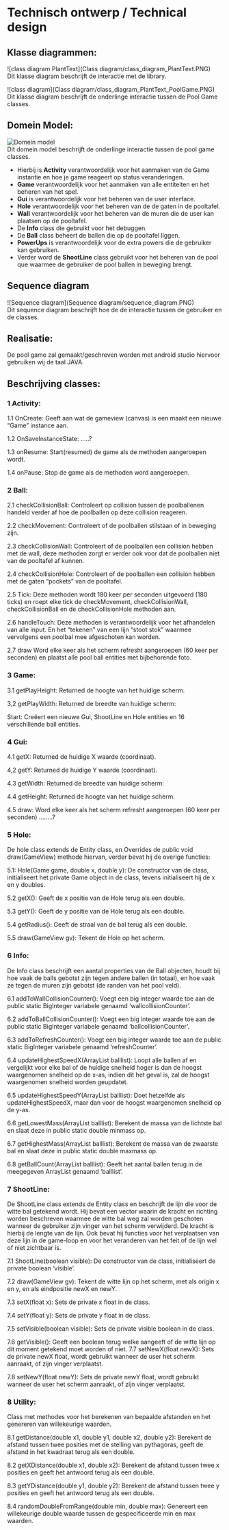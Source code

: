 # Technisch ontwerp / Technical design
## Klasse diagrammen:
![class diagram PlantText](Class diagram/class_diagram_PlantText.PNG)  
Dit klasse diagram beschrijft de interactie met de library. 


![class diagram](Class diagram/class_diagram_PlantText_PoolGame.PNG)  
Dit klasse diagram beschrijft de onderlinge interactie tussen de Pool Game classes.
## Domein Model:
![Domein model](DomeinModel/Domein_Model_PlantText_.png)  
Dit domein model beschrijft de onderlinge interactie tussen de pool game classes.

- Hierbij is **Activity** verantwoordelijk voor het aanmaken van de Game instantie en hoe je game reageert op status veranderingen.
- **Game** verantwoordelijk voor het aanmaken van alle entiteiten en het beheren van het spel. 
- **Gui** is verantwoordelijk voor het beheren van de user interface.
- **Hole** verantwoordelijk voor het beheren van de de gaten in de pooltafel. 
- **Wall** verantwoordelijk voor het beheren van de muren die de user kan plaatsen op de pooltafel. 
- De **Info** class die gebruikt voor het debuggen. 
- De **Ball** class beheert de ballen die op de pooltafel liggen.
- **PowerUps** is verantwoordelijk voor de extra powers die de gebruiker kan gebruiken.
- Verder word de **ShootLine** class gebruikt voor het beheren van de pool que waarmee de gebruiker de pool ballen in beweging brengt.

## Sequence diagram 
![Sequence diagram](Sequence diagram/sequence_diagram.PNG)  
Dit sequence diagram beschrijft hoe de de interactie tussen de gebruiker en de classes.  
## Realisatie:
De pool game zal gemaakt/geschreven worden met android studio hiervoor gebruiken wij de taal JAVA. 

## Beschrijving classes:

### 1 Activity:

1.1 OnCreate:
Geeft aan wat de gameview (canvas) is een maakt een nieuwe “Game” instance aan.

1.2 OnSaveInstanceState:
…..?

1.3 onResume:
Start(resumed) de game als de methoden aangeroepen wordt.

1.4 onPause:
Stop de game als de methoden word aangeroepen.


### 2 Ball:

2.1 checkCollisionBall:
Controleert op collision tussen de poolballenen handeld verder af hoe de poolballen op deze collision reageren.

2.2 checkMovement:
Controleert of de poolballen stilstaan of in beweging zijn.

2.3 checkCollisionWall:
Controleert of de poolballen een collision hebben met de wall, deze methoden zorgt er verder ook voor dat de poolballen niet van de pooltafel af kunnen.

2.4 checkCollisionHole:
Controleert of de poolballen een collision hebben met de gaten “pockets” van de pooltafel. 

2.5 Tick:
Deze methoden wordt 180 keer per seconden uitgevoerd (180 ticks) en roept elke tick de checkMovement, checkCollisionWall, checkCollisionBall en de checkCollisionHole methoden aan.

2.6 handleTouch:
Deze methoden is verantwoordelijk voor het afhandelen van alle input. En het “tekenen” van een lijn “stoot stok” waarmee vervolgens een poolbal mee afgeschoten kan worden.

2.7 draw
Word elke keer als het scherm refresht aangeroepen (60 keer per seconden) en plaatst alle pool ball entities met bijbehorende foto.

### 3 Game:

3.1  getPlayHeight:
Returned de hoogte van het huidige scherm.

3,2 getPlayWidth:
Returned de breedte van huidige scherm:

Start:
Creëert een nieuwe Gui, ShootLine en Hole entities en 16 verschillende ball entities.

### 4 Gui:

4.1 getX:
Returned de huidige X waarde (coordinaat).

4,2 getY:
Returned de huidige Y waarde (coordinaat).

4.3 getWidth:
Returned de breedte van huidige scherm:

4.4 getHeight:
Returned de hoogte van het huidige scherm.

4.5 draw:
Word elke keer als het scherm refresht aangeroepen (60 keer per seconden) 
……..?

### 5 Hole:

De hole class extends de Entity class, en Overrides de public void draw(GameView) methode hiervan, verder bevat hij de overige functies:

5.1: Hole(Game game, double x, double y):
De constructor van de class, initialiseert het private Game object in de class, 
tevens initialiseert hij de x en y doubles.

5.2 getX():
Geeft de x positie van de Hole terug als een double.

5.3 getY():
Geeft de y positie van de Hole terug als een double.

5.4 getRadius():
Geeft de straal van de bal terug als een double.

5.5 draw(GameView gv):
Tekent de Hole op het scherm.

### 6 Info:

De Info class beschrijft een aantal properties van de Ball objecten, houdt bij hoe vaak de balls gebotst zijn tegen andere ballen (in totaal), en hoe vaak ze tegen de muren zijn gebotst (de randen van het pool veld).

6.1 addToWallCollisionCounter():
Voegt een big integer waarde toe aan de public static BigInteger variabele genaamd ‘wallcollisionCounter’.

6.2 addToBallCollisionCounter():
Voegt een big integer waarde toe aan de public static BigInteger variabele genaamd ‘ballcollisionCounter’.

6.3 addToRefreshCounter():
Voegt een big integer waarde toe aan de public static BigInteger variabele genaamd ‘refreshCounter’.

6.4 updateHighestSpeedX(ArrayList<Ball> balllist):
Loopt alle ballen af en vergelijkt voor elke bal of de huidige snelheid hoger is dan de hoogst waargenomen snelheid op de x-as, indien dit het geval is, zal de hoogst waargenomen snelheid worden geupdatet.

6.5 updateHighestSpeedY(ArrayList<Ball> balllist):
Doet hetzelfde als updateHighestSpeedX, maar dan voor de hoogst waargenomen snelheid op de y-as.

6.6 getLowestMass(ArrayList<Ball> balllist):
Berekent de massa van de lichtste bal en slaat deze in public static double minmass op.

6.7 getHighestMass(ArrayList<Ball> balllist):
Berekent de massa van de zwaarste bal en slaat deze in public static double maxmass op.

6.8 getBallCount(ArrayList<Ball> balllist):
Geeft het aantal ballen terug in de meegegeven ArrayList<Ball> genaamd ‘balllist’.

### 7 ShootLine:

De ShootLine class extends de Entity class en beschrijft de lijn die voor de witte bal getekend wordt.
Hij bevat een vector waarin de kracht en richting worden beschreven waarmee de witte bal weg zal worden geschoten wanneer de gebruiker zijn vinger van het scherm verwijderd. 
De kracht is hierbij de lengte van de lijn.
Ook bevat hij functies voor het verplaatsen van deze lijn in de game-loop en voor het veranderen van het feit of de lijn wel of niet zichtbaar is.

7.1 ShootLine(boolean visible):
De constructor van de class, initialiseert de private boolean ‘visible’.

7.2 draw(GameView gv):
Tekent de witte lijn op het scherm, met als origin x en y, en als eindpositie newX en newY.

7.3 setX(float x):
Sets de private x float in de class.

7.4 setY(float y):
Sets de private y float in de class.

7.5 setVisible(boolean visible):
Sets de private visible boolean in de class.

7.6 getVisible():
Geeft een boolean terug welke aangeeft of de witte lijn op dit moment getekend moet worden of niet.
7.7 setNewX(float newX):
Sets de private newX float, wordt gebruikt wanneer de user het scherm aanraakt, of zijn vinger verplaatst.

7.8 setNewY(float newY):
Sets de private newY float, wordt gebruikt wanneer de user het scherm aanraakt, of zijn vinger verplaatst.

### 8 Utility:

Class met methodes voor het berekenen van bepaalde afstanden en het genereren van willekeurige waarden.

8.1 getDistance(double x1, double y1, double x2, double y2):
Berekent de afstand tussen twee posities met de stelling van pythagoras, geeft de afstand in het kwadraat terug als een double.

8.2 getXDistance(double x1, double x2):
Berekent de afstand tussen twee x posities en geeft het antwoord terug als een double.

8.3 getYDistance(double y1, double y2):
Berekent de afstand tussen twee y posities en geeft het antwoord terug als een double.

8.4 randomDoubleFromRange(double min, double max):
Genereert een willekeurige double waarde tussen de gespecificeerde min en max waarden.








